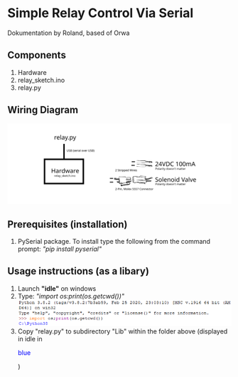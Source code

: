 # Simple Relay Control Via Serial
Dokumentation by Roland, based of Orwa

## Components
1. Hardware
2. relay_sketch.ino
3. relay.py

## Wiring Diagram
![Wiring Diagram](https://github.com/Ron-van-Doom/USB-to-Relay/blob/master/Wiring%20Diagram.svg)

## Prerequisites (installation)
1. PySerial package. To install type the following from the command prompt:
    *"pip install pyserial"*

## Usage instructions (as a libary)
1. Launch **"idle"** on windows
2. Type: *"import os:print(os.getcwd())"*
![Python Screenshot](https://github.com/Ron-van-Doom/USB-to-Relay/blob/master/Python.PNG)
3. Copy "relay.py" to subdirectory "Lib" within the folder above (displayed in idle in <p><span style="color:blue">blue</span></p>)
